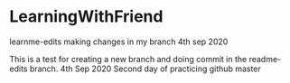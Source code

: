 # LearningWithFriend
learnme-edits
making changes in my branch
4th sep 2020


This is a test for creating a new branch and doing commit in the readme-edits branch.
4th Sep 2020
Second day of practicing github
master
